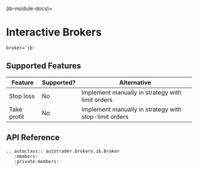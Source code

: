 (ib-module-docs)=
# Interactive Brokers

`broker='ib'`


## Supported Features

| Feature | Supported? | Alternative | 
| ------- | ---------- | ----------- |
| Stop loss | No | Implement manually in strategy with limit orders |
| Take profit | No | Implement manually in strategy with stop-limit orders |



## API Reference
```{eval-rst}
.. autoclass:: autotrader.brokers.ib.Broker
   :members:
   :private-members:
```
